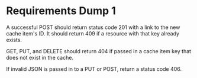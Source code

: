 Requirements Dump 1
===

A successful POST should return status code 201 with a link to the new cache item's ID. It should return 409 if a resource with that key already exists.

GET, PUT, and DELETE should return 404 if passed in a cache item key that does not exist in the cache.

If invalid JSON is passed in to a PUT or POST, return a status code 406.


